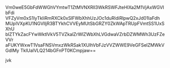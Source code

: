 Vm0weE5GbFdWWGhVYmtwT1ZtMVNXRll3WkRSWFJteHlXa2M1VjAxWGVIbFdi
VFZyVm0xS1IyTkliRmRXCk0xSlFWbXhhUzJOc1duRldiRlpwQ2xJd01IaFdh
MUpIVXpKU1NGVlljR3BTYkhCVVEyMUtSbGRZY0ZkWApTRUpFVmtSS1UxSXhU
blZTYkZacFYwWktlVkV5TVZkalZrWlZWbXhLVGdwaVZrbDZWMWh3UzFZeVVr
aFUKYWxwT1VsaFNSVmxzWkRSak1XUlhVbFJzVVZWWE9VeGFSelZMWkVGdlMy
TklUalVLQ214bGFnPT0KCmpjaw==

jvk